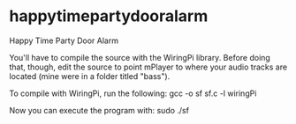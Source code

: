 # happytimepartydooralarm
Happy Time Party Door Alarm

You'll have to compile the source with the WiringPi library. Before doing that, though, edit the source to point mPlayer to where your audio tracks are located (mine were in a folder titled "bass").

To compile with WiringPi, run the following:
gcc -o sf sf.c -l wiringPi

Now you can execute the program with:
sudo ./sf
